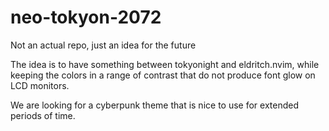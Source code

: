 # neo-tokyon-2072
Not an actual repo, just an idea for the future

The idea is to have something between tokyonight and eldritch.nvim, while keeping the colors in a range of contrast that do not produce font glow on LCD monitors.

We are looking for a cyberpunk theme that is nice to use for extended periods of time.
